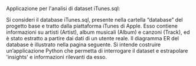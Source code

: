 Applicazione per l'analisi di dataset iTunes.sql:

Si consideri il database iTunes.sql, presente nella cartella “database” del progetto base e tratto dalla piattaforma
iTunes di Apple. Esso contiene informazioni su artisti (Artist), album musicali (Album) e canzoni (Track), ed è stato
estratto a partire dai dati di un utente reale. Il diagramma ER del database è illustrato nella pagina seguente.
Si intende costruire un’applicazione Python che permetta di interrogare il dataset e estrapolare 'insights' e informazioni
rilevanti da esso.
